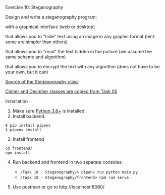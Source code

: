 Exercise 10: Steganography

Design and write a steganography program:

with a graphical interface (web or desktop)

that allows you to "hide" text using an image in any graphic format (hint: some are simpler than others)

that allows you to "read" the text hidden in the picture (we assume the same scheme and algorithm)

that allows you to encrypt the text with any algorithm (does not have to be your own, but it can)


[Source of the Steganography class](https://medium.com/swlh/lsb-image-steganography-using-python-2bbbee2c69a2)

[Cipher and Decipher classes are copied from Task 05](https://github.com/jkoniecznyy/Cryptography/tree/main/Task%2005%20-%20Cryptoanalysis)


Installation

1. Make sure [Python 3.6+](https://www.python.org/downloads/) is installed. 
2. Install backend.
```
$ pip install pipenv 
$ pipenv install 
``` 
3. Install frontend
```
cd frontend/
npm install
```
4. Run backend and frontend in two separate consoles:
    * `/Task 10 - Steganography/> pipenv run python main.py` 
    * `/Task 10 - Steganography/frontend> npm run serve`
   
5. Use postman or go to http://localhost:8080/
